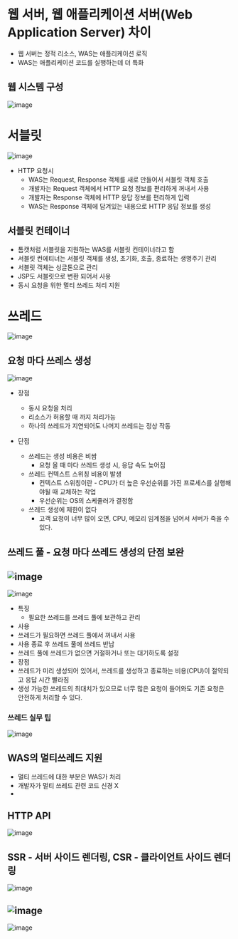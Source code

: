 # 웹 서버, 웹 애플리케이션 서버(Web Application Server) 차이
- 웹 서버는 정적 리소스, WAS는 애플리케이션 로직
- WAS는 애플리케이션 코드를 실행하는데 더 특화

## 웹 시스템 구성 
![image](https://user-images.githubusercontent.com/59104703/167765272-9fbacda8-ba44-4662-9101-9a97af4cad85.png)

# 서블릿
![image](https://user-images.githubusercontent.com/59104703/167766408-4ef7d4d5-2789-4888-bf8c-9ecd0e6caf2c.png)

- HTTP 요청시
  - WAS는 Request, Response 객체를 새로 만들어서 서블릿 객체 호출
  - 개발자는 Request 객체에서 HTTP 요청 정보를 편리하게 꺼내서 사용
  - 개발자는 Response 객체에 HTTP 응답 정보를 편리하게 입력
  - WAS는 Response 객체에 담겨있는 내용으로 HTTP 응답 정보를 생성

## 서블릿 컨테이너
- 톰캣처럼 서블릿을 지원하는 WAS를 서블릿 컨테이너라고 함
- 서블릿 컨에티너는 서블릿 객체를 생성, 초기화, 호출, 종료하는 생명주기 관리
- 서블릿 객체는 싱글톤으로 관리
- JSP도 서블릿으로 변환 되어서 사용
- 동시 요청을 위한 멀티 쓰레드 처리 지원

# 쓰레드

![image](https://user-images.githubusercontent.com/59104703/167766876-21820c5a-b520-4030-9e09-84c9ad171d24.png)

## 요청 마다 쓰레스 생성
![image](https://user-images.githubusercontent.com/59104703/167767226-8377face-356d-44ef-9919-cfc9ffe49562.png)

- 장점
  - 동시 요청을 처리
  - 리소스가 허용할 때 까지 처리가능
  - 하나의 쓰레드가 지연되어도 나머지 쓰레드는 정상 작동

- 단점
  - 쓰레드는 생성 비용은 비쌈
    - 요청 올 때 마다 쓰레드 생성 시, 응답 속도 늦어짐
  - 쓰레드 컨텍스트 스위칭 비용이 발생
    - 컨텍스트 스위칭이란 - CPU가 더 높은 우선순위를 가진 프로세스를 실행해야될 때 교체하는 작업
    - 우선순위는 OS의 스케줄러가 결정함
  - 쓰레드 생성에 제한이 없다
    - 고객 요청이 너무 많이 오면, CPU, 메모리 임계점을 넘어서 서버가 죽을 수 있다.

## 쓰레드 풀 - 요청 마다 쓰레드 생성의 단점 보완
![image](https://user-images.githubusercontent.com/59104703/167767793-0e940bff-8327-415f-9d29-31a13352daef.png)
---
![image](https://user-images.githubusercontent.com/59104703/167767799-2381b795-07a8-473c-a3de-476d11c0d5fc.png)

- 특징
  -  필요한 쓰레드를 쓰레드 풀에 보관하고 관리
-  사용
  -  쓰레드가 필요하면 쓰레드 풀에서 꺼내서 사용
  -  사용 종료 후 쓰레드 풀에 쓰레드 반납
  -  쓰레드 풀에 쓰레드가 없으면 거절하거나 또는 대기하도록 설정
-  장점
  -  쓰레드가 미리 생성되어 있어서, 쓰레드를 생성하고 종료하는 비용(CPU)이 절약되고 응답 시간 빨라짐
  -  생성 가능한 쓰레드의 최대치가 있으므로 너무 많은 요청이 들어와도 기존 요청은 안전하게 처리할 수 있다.

### 쓰레드 실무 팁
![image](https://user-images.githubusercontent.com/59104703/167768213-80a5748b-8132-47eb-b562-7a82a71ee0d7.png)

## WAS의 멀티쓰레드 지원
- 멀티 쓰레드에 대한 부분은 WAS가 처리
- 개발자가 멀티 쓰레드 관련 코드 신경 X
- 


## HTTP API
![image](https://user-images.githubusercontent.com/59104703/167771978-8abfc9d7-cb56-41ec-a43f-a0ad4f7f37d6.png)

## SSR - 서버 사이드 렌더링, CSR - 클라이언트 사이드 렌더링
![image](https://user-images.githubusercontent.com/59104703/167772161-38980c0f-2032-4e48-b1d1-ce8b345cb764.png)

![image](https://user-images.githubusercontent.com/59104703/167772277-1a2604e9-2a62-45c0-9ff5-dae80993a1af.png)
---
![image](https://user-images.githubusercontent.com/59104703/167772288-36450217-9533-45b8-9efc-f658c30a3cc6.png)

 





